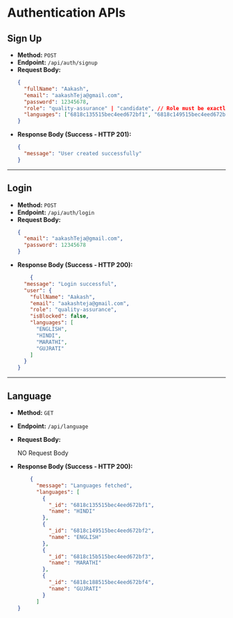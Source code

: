 # Authentication APIs

## Sign Up

* **Method:** `POST`
* **Endpoint:** `/api/auth/signup`
* **Request Body:**
    ```json
    {
      "fullName": "Aakash",
      "email": "aakashTeja@gmail.com",
      "password": 12345678,
      "role": "quality-assurance" | "candidate", // Role must be exactly "Quality-Assurance" or "Candidate"
      "languages": ["6818c135515bec4eed672bf1", "6818c149515bec4eed672bf2", "6818c15b515bec4eed672bf3", "6818c188515bec4eed672bf4" ]// ["LANGUAGE-DOCUMENT-ID", "LANGUAGE-DOCUMENT-ID", ....] 
    }
    ```
* **Response Body (Success - HTTP 201):**
    ```json
    {
      "message": "User created successfully"
    }
    ```

---

## Login

* **Method:** `POST`
* **Endpoint:** `/api/auth/login`
* **Request Body:**
    ```json
    {
      "email": "aakashTeja@gmail.com",
      "password": 12345678
    }
    ```
* **Response Body (Success - HTTP 200):**
    ```json
        {
      "message": "Login successful",
      "user": {
        "fullName": "Aakash",
        "email": "aakashteja@gmail.com",
        "role": "quality-assurance",
        "isBlocked": false,
        "languages": [
          "ENGLISH",
          "HINDI",
          "MARATHI",
          "GUJRATI"
        ]
      }
    }
    ```

---

## Language

* **Method:** `GET`
* **Endpoint:** `/api/language`
* **Request Body:**
    
    NO Request Body
    
* **Response Body (Success - HTTP 200):**
    ```json
        {
          "message": "Languages fetched",
          "languages": [
            {
              "_id": "6818c135515bec4eed672bf1",
              "name": "HINDI"
            },
            {
              "_id": "6818c149515bec4eed672bf2",
              "name": "ENGLISH"
            },
            {
              "_id": "6818c15b515bec4eed672bf3",
              "name": "MARATHI"
            },
            {
              "_id": "6818c188515bec4eed672bf4",
              "name": "GUJRATI"
            }
          ]
    }
    ```
